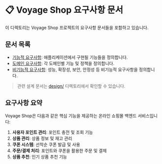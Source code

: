 # 📋 Voyage Shop 요구사항 문서

이 디렉토리는 Voyage Shop 프로젝트의 요구사항 문서들을 포함하고 있습니다.

## 문서 목록

- [기능적 요구사항](./01-functional-requirements.md): 애플리케이션에서 구현될 기능들을 정의합니다.
- [도메인 요구사항](./02-domain-requirements.md): 각 도메인별 기능 및 정책을 정의합니다.
- [비기능적 요구사항](./03-non-functional-requirements.md): 성능, 확장성, 보안, 안정성 등 비기능적 요구사항을 정의합니다.

> 관련 설계 문서는 [design/](../design/) 디렉토리에서 확인할 수 있습니다.

## 요구사항 요약

Voyage Shop은 다음과 같은 핵심 기능을 제공하는 온라인 쇼핑몰 백엔드 서비스입니다:

1. **사용자 포인트 관리**: 포인트 충전 및 조회 기능
2. **상품 관리**: 상품 정보 및 재고 관리
3. **쿠폰 시스템**: 선착순 쿠폰 발급 및 사용
4. **주문/결제 처리**: 포인트와 쿠폰을 활용한 주문 및 결제
5. **상품 추천**: 인기 상품 추천 기능 
